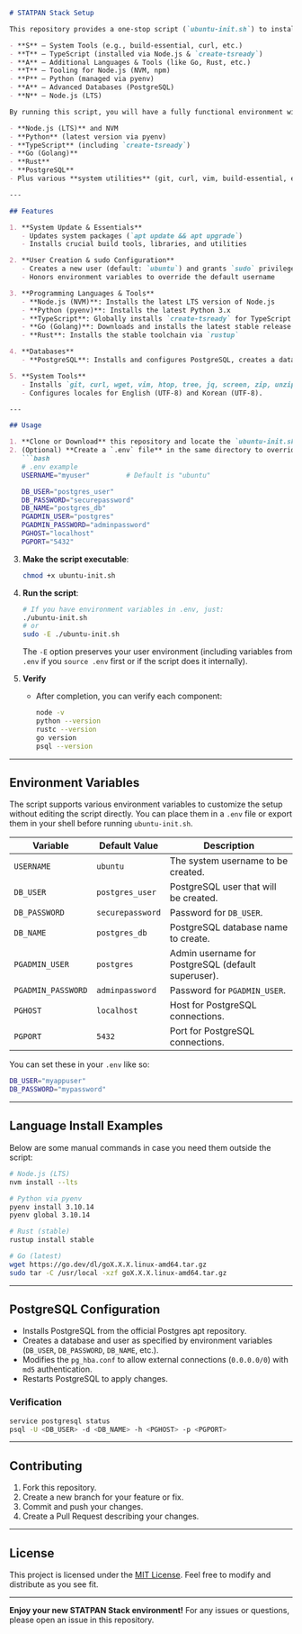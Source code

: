 ```markdown
# STATPAN Stack Setup

This repository provides a one-stop script (`ubuntu-init.sh`) to install and configure the **STATPAN Stack** on an Ubuntu system. The name **STATPAN** here refers to a set of essential technologies for modern development:

- **S** – System Tools (e.g., build-essential, curl, etc.)  
- **T** – TypeScript (installed via Node.js & `create-tsready`)  
- **A** – Additional Languages & Tools (like Go, Rust, etc.)  
- **T** – Tooling for Node.js (NVM, npm)  
- **P** – Python (managed via pyenv)  
- **A** – Advanced Databases (PostgreSQL)  
- **N** – Node.js (LTS)

By running this script, you will have a fully functional environment with the following components:

- **Node.js (LTS)** and NVM  
- **Python** (latest version via pyenv)  
- **TypeScript** (including `create-tsready`)  
- **Go (Golang)**  
- **Rust**  
- **PostgreSQL**  
- Plus various **system utilities** (git, curl, vim, build-essential, etc.)

---

## Features

1. **System Update & Essentials**  
   - Updates system packages (`apt update && apt upgrade`)  
   - Installs crucial build tools, libraries, and utilities

2. **User Creation & sudo Configuration**  
   - Creates a new user (default: `ubuntu`) and grants `sudo` privileges  
   - Honors environment variables to override the default username

3. **Programming Languages & Tools**  
   - **Node.js (NVM)**: Installs the latest LTS version of Node.js  
   - **Python (pyenv)**: Installs the latest Python 3.x  
   - **TypeScript**: Globally installs `create-tsready` for TypeScript scaffolding  
   - **Go (Golang)**: Downloads and installs the latest stable release  
   - **Rust**: Installs the stable toolchain via `rustup`  

4. **Databases**  
   - **PostgreSQL**: Installs and configures PostgreSQL, creates a database and user if desired (using environment variables)

5. **System Tools**  
   - Installs `git, curl, wget, vim, htop, tree, jq, screen, zip, unzip, openssh-server, nginx, locales` and more.  
   - Configures locales for English (UTF-8) and Korean (UTF-8).

---

## Usage

1. **Clone or Download** this repository and locate the `ubuntu-init.sh` script.  
2. (Optional) **Create a `.env` file** in the same directory to override default environment variables:
   ```bash
   # .env example
   USERNAME="myuser"         # Default is "ubuntu"

   DB_USER="postgres_user"
   DB_PASSWORD="securepassword"
   DB_NAME="postgres_db"
   PGADMIN_USER="postgres"
   PGADMIN_PASSWORD="adminpassword"
   PGHOST="localhost"
   PGPORT="5432"
   ```
3. **Make the script executable**:
   ```bash
   chmod +x ubuntu-init.sh
   ```
4. **Run the script**:
   ```bash
   # If you have environment variables in .env, just:
   ./ubuntu-init.sh
   # or
   sudo -E ./ubuntu-init.sh
   ```
   The `-E` option preserves your user environment (including variables from `.env` if you `source .env` first or if the script does it internally).

5. **Verify**  
   - After completion, you can verify each component:
     ```bash
     node -v
     python --version
     rustc --version
     go version
     psql --version
     ```

---

## Environment Variables

The script supports various environment variables to customize the setup without editing the script directly. You can place them in a `.env` file or export them in your shell before running `ubuntu-init.sh`.

| Variable           | Default Value      | Description                                                          |
|--------------------|--------------------|----------------------------------------------------------------------|
| `USERNAME`         | `ubuntu`           | The system username to be created.                                   |
| `DB_USER`          | `postgres_user`    | PostgreSQL user that will be created.                                |
| `DB_PASSWORD`      | `securepassword`   | Password for `DB_USER`.                                              |
| `DB_NAME`          | `postgres_db`      | PostgreSQL database name to create.                                  |
| `PGADMIN_USER`     | `postgres`         | Admin username for PostgreSQL (default superuser).                   |
| `PGADMIN_PASSWORD` | `adminpassword`    | Password for `PGADMIN_USER`.                                         |
| `PGHOST`           | `localhost`        | Host for PostgreSQL connections.                                     |
| `PGPORT`           | `5432`             | Port for PostgreSQL connections.                                     |

You can set these in your `.env` like so:
```bash
DB_USER="myappuser"
DB_PASSWORD="mypassword"
```

---

## Language Install Examples

Below are some manual commands in case you need them outside the script:

```bash
# Node.js (LTS)
nvm install --lts
```

```bash
# Python via pyenv
pyenv install 3.10.14
pyenv global 3.10.14
```

```bash
# Rust (stable)
rustup install stable
```

```bash
# Go (latest)
wget https://go.dev/dl/goX.X.X.linux-amd64.tar.gz
sudo tar -C /usr/local -xzf goX.X.X.linux-amd64.tar.gz
```

---

## PostgreSQL Configuration

- Installs PostgreSQL from the official Postgres apt repository.
- Creates a database and user as specified by environment variables (`DB_USER`, `DB_PASSWORD`, `DB_NAME`, etc.).
- Modifies the `pg_hba.conf` to allow external connections (`0.0.0.0/0`) with `md5` authentication.
- Restarts PostgreSQL to apply changes.

### Verification

```bash
service postgresql status
psql -U <DB_USER> -d <DB_NAME> -h <PGHOST> -p <PGPORT>
```

---

## Contributing

1. Fork this repository.
2. Create a new branch for your feature or fix.
3. Commit and push your changes.
4. Create a Pull Request describing your changes.

---

## License

This project is licensed under the [MIT License](LICENSE). Feel free to modify and distribute as you see fit.

---

**Enjoy your new STATPAN Stack environment!** For any issues or questions, please open an issue in this repository.
```
